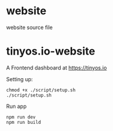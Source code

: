 # website
website source file

# tinyos.io-website
A Frontend dashboard at https://tinyos.io

Setting up:
```
chmod +x ./script/setup.sh
./script/setup.sh
```

Run app
```
npm run dev
npm run build
```


